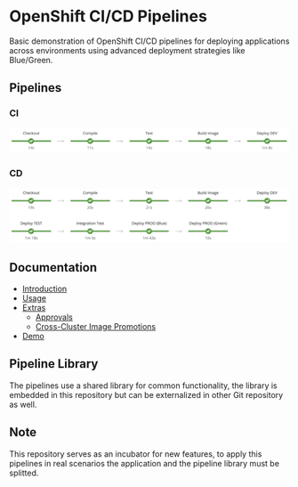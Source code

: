 # OpenShift CI/CD Pipelines

Basic demonstration of OpenShift CI/CD pipelines for deploying applications across environments using advanced deployment strategies like Blue/Green.

## Pipelines

### CI

![CI](./docs/demo/images/pipeline-ci.png)

### CD

![CD](./docs/demo/images/pipeline-cd.png)

## Documentation

* [Introduction](./docs/introduction)
* [Usage](./docs/usage)
* [Extras](./docs/extras)
    * [Approvals](./docs/extras/approvals)
    * [Cross-Cluster Image Promotions](./docs/extras/cross-cluster)
* [Demo](./docs/demo)

## Pipeline Library

The pipelines use a shared library for common functionality, the library is embedded in this repository but can be externalized in other Git repository as well.

## Note

This repository serves as an incubator for new features, to apply this pipelines in real scenarios the application and the pipeline library must be splitted.

